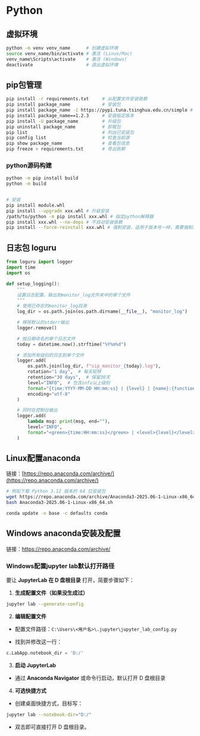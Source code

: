 # Python

## 虚拟环境

```bash
python -m venv venv_name      # 创建虚拟环境
source venv_name/bin/activate # 激活 (Linux/Mac)
venv_name\Scripts\activate    # 激活 (Windows)
deactivate                    # 退出虚拟环境
```

## pip包管理

```bash
pip install -r requirements.txt     # 从配置文件安装依赖
pip install package_name            # 安装包
pip install package_name -i https://pypi.tuna.tsinghua.edu.cn/simple # 临时切换源
pip install package_name==1.2.3     # 安装指定版本
pip install -U package_name         # 升级包
pip uninstall package_name          # 卸载包
pip list                            # 列出已安装包
pip config list                     # 检查当前源
pip show package_name               # 查看包信息
pip freeze > requirements.txt       # 导出依赖
```

### python源码构建

```bash
python -m pip install build
python -m build


# 安装
pip install module.whl
pip install --upgrade xxx.whl # 升级安装
/path/to/python -m pip install xxx.whl # 指定python解释器
pip install xxx.whl --no-deps # 不自动安装依赖
pip install --force-reinstall xxx.whl # 强制安装，适用于版本号一样，需要强制更新
```

## 日志包 loguru

```python
from loguru import logger
import time
import os

def setup_logging():
    """
    设置日志配置，输出到monitor_log文件夹中的单个文件
    """
    # 使用已存在的monitor_log目录
    log_dir = os.path.join(os.path.dirname(__file__), "monitor_log")

    # 移除默认的stderr输出
    logger.remove()

    # 按日期命名的单个日志文件
    today = datetime.now().strftime("%Y%m%d")

    # 添加所有级别的日志到单个文件
    logger.add(
        os.path.join(log_dir, f"sip_monitor_{today}.log"),
        rotation="1 day",  # 每天轮转
        retention="30 days",  # 保留30天
        level="INFO",  # 包含info以上级别
        format="{time:YYYY-MM-DD HH:mm:ss} | {level} | {name}:{function}:{line} | {message}",
        encoding="utf-8"
    )

    # 同时在控制台输出
    logger.add(
        lambda msg: print(msg, end=""),
        level="INFO",
        format="<green>{time:HH:mm:ss}</green> | <level>{level}</level> | <cyan>{name}</cyan>:<cyan>{function}</cyan>:<cyan>{line}</cyan> | <level>{message}</level>"
    )
```

## Linux配置anaconda

链接：[https://repo.anaconda.com/archive/](https://repo.anaconda.com/archive/)

```bash
# 例如下载 Python 3.12 版本的 64 位安装包
wget https://repo.anaconda.com/archive/Anaconda3-2025.06-1-Linux-x86_64.sh
bash Anaconda3-2025.06-1-Linux-x86_64.sh

conda update -n base -c defaults conda
```

## Windows anaconda安装及配置

链接：https://repo.anaconda.com/archive/

### Windows配置jupyter lab默认打开路径

要让 **JupyterLab 在 D 盘根目录** 打开，简要步骤如下：

1. **生成配置文件（如果没生成过）**

```bash
jupyter lab --generate-config
```

2. **编辑配置文件**
- 配置文件路径：`C:\Users\<用户名>\.jupyter\jupyter_lab_config.py`

- 找到并修改这一行：

```python
c.LabApp.notebook_dir = 'D:/'
```

3. **启动 JupyterLab**
- 通过 **Anaconda Navigator** 或命令行启动，默认打开 D 盘根目录
4. **可选快捷方式**
- 创建桌面快捷方式，目标写：

```bash
jupyter lab --notebook-dir="D:/"
```

- 双击即可直接打开 D 盘根目录。
